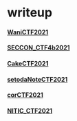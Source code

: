 # writeup

#### [WaniCTF2021](https://github.com/dikosec/writeup/blob/main/2021/WaniCTF2021.md)
#### [SECCON_CTF4b2021](https://github.com/dikosec/writeup/blob/main/2021/SECCON_CTF4B2021.md)
#### [CakeCTF2021](https://github.com/dikosec/writeup/blob/main/2021/CakeCTF2021.md)
#### [setodaNoteCTF2021](https://github.com/dikosec/writeup/blob/main/2021/setodaNoteCTF2021.md)
#### [corCTF2021](https://github.com/dikosec/writeup/blob/main/2021/corCTF2021.md)
#### [NITIC_CTF2021](https://github.com/dikosec/writeup/blob/main/2021/NITIC_CTF2021.md)
